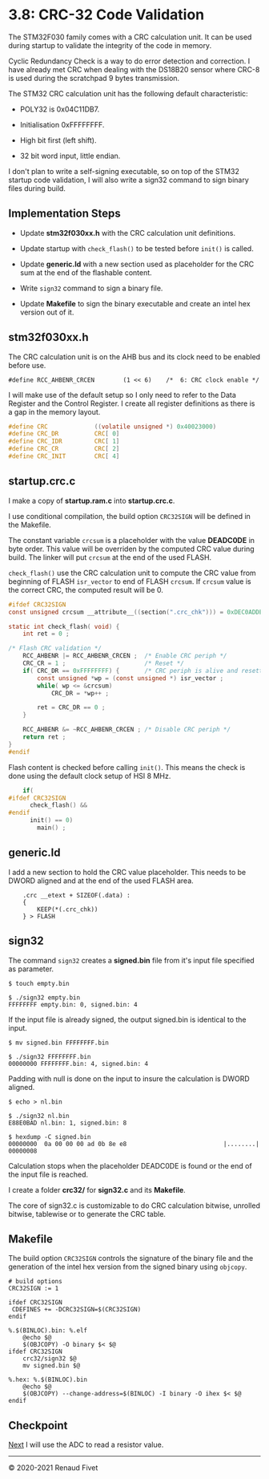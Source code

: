 # 3.8: CRC-32 Code Validation

The STM32F030 family comes with a CRC calculation unit. It can be used
during startup to validate the integrity of the code in memory.

Cyclic Redundancy Check is a way to do error detection and correction. I
have already met CRC when dealing with the DS18B20 sensor where CRC-8 is
used during the scratchpad 9 bytes transmission.

The STM32 CRC calculation unit has the following default characteristic:

- POLY32 is 0x04C11DB7.

- Initialisation 0xFFFFFFFF.

- High bit first (left shift).

- 32 bit word input, little endian.

I don't plan to write a self-signing executable, so on top of the STM32
startup code validation, I will also write a sign32 command to sign
binary files during build.

## Implementation Steps

- Update **stm32f030xx.h** with the CRC calculation unit definitions.

- Update startup with `check_flash()` to be tested before `init()` is
  called.

- Update **generic.ld** with a new section used as placeholder for the CRC
  sum at the end of the flashable content.

- Write `sign32` command to sign a binary file.

- Update **Makefile** to sign the binary executable and create an intel hex
  version out of it.

## stm32f030xx.h

The CRC calculation unit is on the AHB bus and its clock need to be
enabled before use.

`#define RCC_AHBENR_CRCEN        (1 << 6)    /*  6: CRC clock enable */`

I will make use of the default setup so I only need to refer to the Data
Register and the Control Register. I create all register definitions as
there is a gap in the memory layout.

```c
#define CRC             ((volatile unsigned *) 0x40023000)
#define CRC_DR          CRC[ 0]
#define CRC_IDR         CRC[ 1]
#define CRC_CR          CRC[ 2]
#define CRC_INIT        CRC[ 4]
```

## startup.crc.c

I make a copy of **startup.ram.c** into **startup.crc.c**.

I use conditional compilation, the build option `CRC32SIGN` will be
defined in the Makefile.

The constant variable `crcsum` is a placeholder with the value
**DEADC0DE** in byte order. This value will be overriden by the computed
CRC value during build. The linker will put `crcsum` at the end of the
used FLASH.

`check_flash()` use the CRC calculation unit to compute the CRC value
from beginning of FLASH `isr_vector` to end of FLASH `crcsum`. If
`crcsum` value is the correct CRC, the computed result will be 0.

```c
#ifdef CRC32SIGN
const unsigned crcsum __attribute__((section(".crc_chk"))) = 0xDEC0ADDE ;

static int check_flash( void) {
    int ret = 0 ;

/* Flash CRC validation */
    RCC_AHBENR |= RCC_AHBENR_CRCEN ;  /* Enable CRC periph */
    CRC_CR = 1 ;                      /* Reset */
    if( CRC_DR == 0xFFFFFFFF) {       /* CRC periph is alive and resetted */
        const unsigned *wp = (const unsigned *) isr_vector ;
        while( wp <= &crcsum)
            CRC_DR = *wp++ ;

        ret = CRC_DR == 0 ;
    }

    RCC_AHBENR &= ~RCC_AHBENR_CRCEN ; /* Disable CRC periph */
    return ret ;
}
#endif
```

Flash content is checked before calling `init()`. This means the check
is done using the default clock setup of HSI 8 MHz.

```c
    if(
#ifdef CRC32SIGN
      check_flash() &&
#endif
      init() == 0)
        main() ;
```

## generic.ld

I add a new section to hold the CRC value placeholder. This needs to be
DWORD aligned and at the end of the used FLASH area.

```
    .crc __etext + SIZEOF(.data) :
    {
        KEEP(*(.crc_chk))
    } > FLASH
```

## sign32

The command `sign32` creates a **signed.bin** file from it's input file
specified as parameter.

```
$ touch empty.bin

$ ./sign32 empty.bin
FFFFFFFF empty.bin: 0, signed.bin: 4
```

If the input file is already signed, the output signed.bin is identical
to the input.

```
$ mv signed.bin FFFFFFFF.bin

$ ./sign32 FFFFFFFF.bin
00000000 FFFFFFFF.bin: 4, signed.bin: 4
```

Padding with null is done on the input to insure the calculation is
DWORD aligned.

```
$ echo > nl.bin

$ ./sign32 nl.bin
E88E0BAD nl.bin: 1, signed.bin: 8

$ hexdump -C signed.bin
00000000  0a 00 00 00 ad 0b 8e e8                           |........|
00000008

```

Calculation stops when the placeholder DEADC0DE is found or the end of
the input file is reached.

I create a folder **crc32/** for **sign32.c** and its **Makefile**.

The core of sign32.c is customizable to do CRC calculation bitwise,
unrolled bitwise, tablewise or to generate the CRC table.

## Makefile

The build option `CRC32SIGN` controls the signature of the binary file
and the generation of the intel hex version from the signed binary using
`objcopy`.

```make
# build options
CRC32SIGN := 1

ifdef CRC32SIGN
 CDEFINES += -DCRC32SIGN=$(CRC32SIGN)
endif

%.$(BINLOC).bin: %.elf
    @echo $@
    $(OBJCOPY) -O binary $< $@
ifdef CRC32SIGN
    crc32/sign32 $@
    mv signed.bin $@

%.hex: %.$(BINLOC).bin
    @echo $@
    $(OBJCOPY) --change-address=$(BINLOC) -I binary -O ihex $< $@
endif
```

## Checkpoint

[Next]( 39_resistor) I will use the ADC to read a resistor value.

___
© 2020-2021 Renaud Fivet
